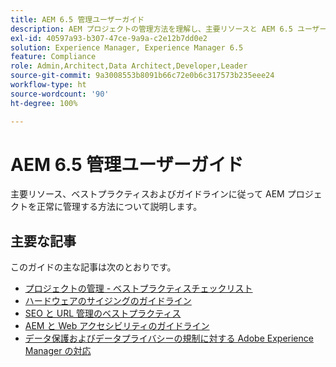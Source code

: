 ```yaml
---
title: AEM 6.5 管理ユーザーガイド
description: AEM プロジェクトの管理方法を理解し、主要リソースと AEM 6.5 ユーザーガイドの包括的なコレクションを利用できます。
exl-id: 40597a93-b307-47ce-9a9a-c2e12b7dd0e2
solution: Experience Manager, Experience Manager 6.5
feature: Compliance
role: Admin,Architect,Data Architect,Developer,Leader
source-git-commit: 9a3008553b8091b66c72e0b6c317573b235eee24
workflow-type: ht
source-wordcount: '90'
ht-degree: 100%

---
```


# AEM 6.5 管理ユーザーガイド

主要リソース、ベストプラクティスおよびガイドラインに従って AEM プロジェクトを正常に管理する方法について説明します。

## 主要な記事

このガイドの主な記事は次のとおりです。

* [プロジェクトの管理 - ベストプラクティスチェックリスト](/help/managing/best-practices.md)
* [ハードウェアのサイジングのガイドライン](/help/managing/hardware-sizing-guidelines.md)
* [SEO と URL 管理のベストプラクティス](/help/managing/seo-and-url-management.md)
* [AEM と Web アクセシビリティのガイドライン](/help/managing/web-accessibility.md)
* [データ保護およびデータプライバシーの規制に対する Adobe Experience Manager の対応](/help/managing/data-protection-and-privacy.md)
